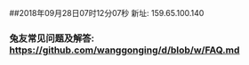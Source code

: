 ##2018年09月28日07时12分07秒 新址: 159.65.100.140
### 兔友常见问题及解答: https://github.com/wanggonging/d/blob/w/FAQ.md
